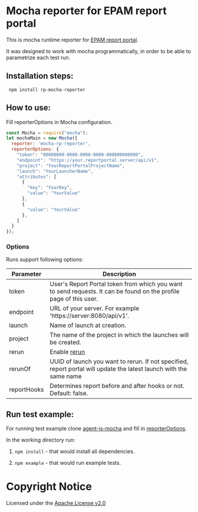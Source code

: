 # Mocha reporter for EPAM report portal
This is mocha runtime reporter for [EPAM report portal](https://github.com/reportportal/reportportal).

It was designed to work with mocha programmatically, in order to be able to parametrize each test run.

## Installation steps:

` npm install rp-mocha-reporter`

## How to use:
Fill reporterOptions in Mocha configuration. 
```javascript
const Mocha = require("mocha");
let mochaMain = new Mocha({
  reporter: 'mocha-rp-reporter',
  reporterOptions: {
    "token": "00000000-0000-0000-0000-000000000000",                
    "endpoint": "https://your.reportportal.server/api/v1",
    "project": "YourReportPortalProjectName",
    "launch": "YourLauncherName",
    "attributes": [
      {
        "key": "YourKey",
        "value": "YourValue"
      },
      {
        "value": "YourValue"
      },
    ]
  }
});
```
### Options

Runs support following options:

| Parameter             | Description                                                                                                       |
| --------------------- | ----------------------------------------------------------------------------------------------------------------- |
| token                 | User's Report Portal token from which you want to send requests. It can be found on the profile page of this user.|
| endpoint              | URL of your server. For example 'https://server:8080/api/v1'.                                                     |
| launch                | Name of launch at creation.                                                                                       |
| project               | The name of the project in which the launches will be created.                                                    |
| rerun                 | Enable [rerun](https://github.com/reportportal/documentation/blob/master/src/md/src/DevGuides/rerun.md)           |
| rerunOf               | UUID of launch you want to rerun. If not specified, report portal will update the latest launch with the same name|
| reportHooks           | Determines report before and after hooks or not. Default: false.                                                                  |

## Run test example:
For running test example clone [agent-js-mocha](https://github.com/reportportal/agent-js-mocha) and fill in [reporterOptions](#How-to-use).  

In the working directory run:  
1. ```npm install```  - that would install all dependencies.

2. ```npm example``` - that would run example tests.

# Copyright Notice

Licensed under the [Apache License v2.0](LICENSE)
